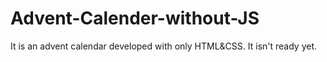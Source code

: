 # Advent-Calender-without-JS
It is an advent calendar developed with only HTML&CSS. It isn't ready yet.
